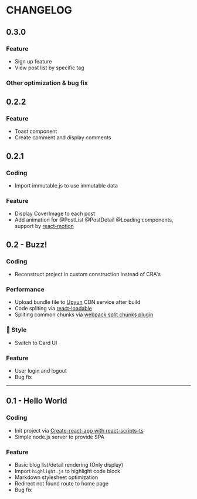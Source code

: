 # CHANGELOG

## 0.3.0

### Feature

- Sign up feature
- View post list by specific tag

### Other optimization & bug fix

## 0.2.2

### Feature

- Toast component
- Create comment and display comments

## 0.2.1

### Coding

- Import immutable.js to use immutable data

### Feature

- Display CoverImage to each post
- Add animation for @PostList @PostDetail @Loading components, support by [react-motion](https://github.com/chenglou/react-motion)

## 0.2 - Buzz!

### Coding

- Reconstruct project in custom construction instead of CRA's

### Performance

- Upload bundle file to [Upyun](https://upyun.com) CDN service after build
- Code spliting via [react-loadable](https://github.com/jamiebuilds/react-loadable)
- Spliting common chunks via [webpack split chunks plugin](https://webpack.js.org/plugins/split-chunks-plugin/)

### 💄 Style

- Switch to Card UI

### Feature

- User login and logout
- Bug fix

---

## 0.1 - Hello World

### Coding

- Init project via [Create-react-app with react-scripts-ts](https://github.com/Microsoft/TypeScript-React-Starter)
- Simple node.js server to provide SPA

### Feature

- Basic blog list/detail rendering (Only display)
- Import `highlight.js` to highlight code block
- Markdown stylesheet optimization
- Redirect not found route to home page
- Bug fix